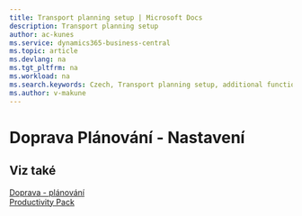 ```yaml
---
title: Transport planning setup | Microsoft Docs
description: Transport planning setup
author: ac-kunes
ms.service: dynamics365-business-central
ms.topic: article
ms.devlang: na
ms.tgt_pltfrm: na
ms.workload: na
ms.search.keywords: Czech, Transport planning setup, additional functions
ms.author: v-makune
---
```

# Doprava Plánování - Nastavení

## Viz také

[Doprava - plánování](ac-transport-planning.md)  
[Productivity Pack](ac-productivity-pack.md)
